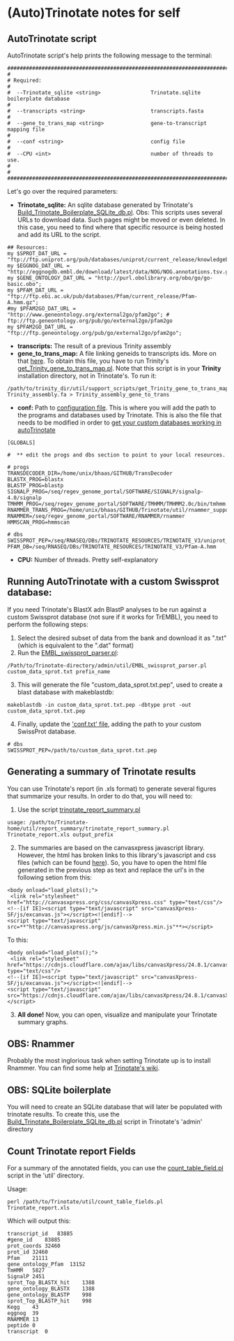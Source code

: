 # (Auto)Trinotate notes for self

## AutoTrinotate script

AutoTrinotate script's help prints the following message to the terminal:

```
##############################################################################
#
# Required:
#
#  --Trinotate_sqlite <string>                Trinotate.sqlite boilerplate database
#
#  --transcripts <string>                     transcripts.fasta
#
#  --gene_to_trans_map <string>               gene-to-transcript mapping file
#
#  --conf <string>                            config file
#
#  --CPU <int>                                number of threads to use.
#
#
##############################################################################
```

Let's go over the required parameters:

* **Trinotate_sqlite:** An sqlite database generated by Trinotate's [Build_Trinotate_Boilerplate_SQLite_db.pl](https://github.com/Trinotate/Trinotate/blob/master/admin/Build_Trinotate_Boilerplate_SQLite_db.pl). Obs: This scripts uses several URLs to download data. Such pages might be moved or even deleted. In this case, you need to find where that specific resource is being hosted and add its URL to the script.

```
## Resources:
my $SPROT_DAT_URL = "ftp://ftp.uniprot.org/pub/databases/uniprot/current_release/knowledgebase/complete/uniprot_sprot.dat.gz";
my $EGGNOG_DAT_URL = "http://eggnogdb.embl.de/download/latest/data/NOG/NOG.annotations.tsv.gz";
my $GENE_ONTOLOGY_DAT_URL = "http://purl.obolibrary.org/obo/go/go-basic.obo";
my $PFAM_DAT_URL = "ftp://ftp.ebi.ac.uk/pub/databases/Pfam/current_release/Pfam-A.hmm.gz";
#my $PFAM2GO_DAT_URL = "http://www.geneontology.org/external2go/pfam2go"; # ftp://ftp.geneontology.org/pub/go/external2go/pfam2go
my $PFAM2GO_DAT_URL = "ftp://ftp.geneontology.org/pub/go/external2go/pfam2go";
```


* **transcripts:** The result of a previous Trinity assembly
* **gene_to_trans_map:** A file linking geneids to transcripts ids. More on that [here](https://github.com/trinityrnaseq/trinityrnaseq/wiki/Output-of-Trinity-Assembly). To obtain this file, you have to run Trinity's [get_Trinity_gene_to_trans_map.pl](https://github.com/trinityrnaseq/trinityrnaseq/blob/master/util/support_scripts/get_Trinity_gene_to_trans_map.pl). Note that this script is in your **Trinity** installation directory, not in Trinotate's. To run it:

```
/path/to/trinity_dir/util/support_scripts/get_Trinity_gene_to_trans_map.pl Trinity_assembly.fa > Trinity_assembly_gene_to_trans
```


* **conf:** Path to [configuration file](https://github.com/Trinotate/Trinotate/blob/master/auto/conf.txt). This is where you will add the path to the programs and databases used by Trinotate. This is also the file that needs to be modified in order to [get your custom databases working in autoTrinotate](#running-autotrinotate-with-a-custom-swissprot-database)

```
[GLOBALS]

#  ** edit the progs and dbs section to point to your local resources.

# progs
TRANSDECODER_DIR=/home/unix/bhaas/GITHUB/TransDecoder
BLASTX_PROG=blastx
BLASTP_PROG=blastp
SIGNALP_PROG=/seq/regev_genome_portal/SOFTWARE/SIGNALP/signalp-4.0/signalp
TMHMM_PROG=/seq/regev_genome_portal/SOFTWARE/TMHMM/TMHMM2.0c/bin/tmhmm
RNAMMER_TRANS_PROG=/home/unix/bhaas/GITHUB/Trinotate/util/rnammer_support/RnammerTranscriptome.pl
RNAMMER=/seq/regev_genome_portal/SOFTWARE/RNAMMER/rnammer
HMMSCAN_PROG=hmmscan

# dbs
SWISSPROT_PEP=/seq/RNASEQ/DBs/TRINOTATE_RESOURCES/TRINOTATE_V3/uniprot_sprot.pep
PFAM_DB=/seq/RNASEQ/DBs/TRINOTATE_RESOURCES/TRINOTATE_V3/Pfam-A.hmm
```

* **CPU:** Number of threads. Pretty self-explanatory

## Running AutoTrinotate with a custom Swissprot database:

If you need Trinotate's BlastX adn BlastP analyses to be run against a custom Swissprot database (not sure if it works for TrEMBL), you need to perform the following steps:

1. Select the desired subset of data from the bank and download it as ".txt" (which is equivalent to the ".dat" format)
2. Run the [EMBL_swissprot_parser.pl](https://github.com/Trinotate/Trinotate/blob/master/admin/util/EMBL_swissprot_parser.pl):

```
/Path/to/Trinotate-directory/admin/util/EMBL_swissprot_parser.pl custom_data_sprot.txt prefix_name
```

3. This will generate the file "custom_data_sprot.txt.pep", used to create a blast database with makeblastdb:

```
makeblastdb -in custom_data_sprot.txt.pep -dbtype prot -out custom_data_sprot.txt.pep
```

4. Finally, update the ['conf.txt' file](https://github.com/Trinotate/Trinotate/blob/master/auto/conf.txt), adding the path to your custom SwissProt database.

```
# dbs
SWISSPROT_PEP=/path/to/custom_data_sprot.txt.pep
```

## Generating a summary of Trinotate results

You can use Trinotate's report (in .xls format) to generate several figures that summarize your results. In order to do that, you will need to: 

1. Use the script [trinotate_report_summary.pl](https://github.com/Trinotate/Trinotate/blob/master/util/report_summary/trinotate_report_summary.pl)

```
usage: /path/to/Trinotate-home/util/report_summary/trinotate_report_summary.pl Trinotate_report.xls output_prefix

```

2. The summaries are based on the canvasxpress javascript library. However, the html has broken links to this library's javascript and css files (which can be found [here](https://cdnjs.com/libraries/canvasXpress)). So, you have to open the html file generated in the previous step as text and replace the url's in the following setion from this:

```
<body onload="load_plots();">
 <link rel="stylesheet" href="http://canvasxpress.org/css/canvasXpress.css" type="text/css"/>
<!--[if IE]><script type="text/javascript" src="canvasXpress-SF/js/excanvas.js"></script><![endif]-->
<script type="text/javascript" src=**"http://canvasxpress.org/js/canvasXpress.min.js"**></script>
```

To this:

```
<body onload="load_plots();">
 <link rel="stylesheet" href="https://cdnjs.cloudflare.com/ajax/libs/canvasXpress/24.8.1/canvasXpress.css" type="text/css"/>
<!--[if IE]><script type="text/javascript" src="canvasXpress-SF/js/excanvas.js"></script><![endif]-->
<script type="text/javascript" src="https://cdnjs.cloudflare.com/ajax/libs/canvasXpress/24.8.1/canvasXpress.min.js"></script>
```

3. **All done!** Now, you can open, visualize and manipulate your Trinotate summary graphs.


## OBS: Rnammer

Probably the most inglorious task when setting Trinotate up is to install Rnammer. You can find some help at [Trinotate's wiki](https://github.com/Trinotate/Trinotate.github.io/wiki/Software-installation-and-data-required#rnammer-free-academic-download).

## OBS: SQLite boilerplate

You will need to create an SQLite database that will later be populated with trinotate results. To create this, use the [Build_Trinotate_Boilerplate_SQLite_db.pl](https://github.com/Trinotate/Trinotate/blob/master/admin/Build_Trinotate_Boilerplate_SQLite_db.pl) script in Trinotate's 'admin' directory

## Count Trinotate report Fields

For a summary of the annotated fields, you can use the [count_table_field.pl](https://github.com/Trinotate/Trinotate/blob/master/util/count_table_fields.pl) script in the 'util' directory.

Usage:

```
perl /path/to/Trinotate/util/count_table_fields.pl Trinotate_report.xls
```

Which will output this:

```
transcript_id	83885
#gene_id	83885
prot_coords	32460
prot_id	32460
Pfam	21111
gene_ontology_Pfam	13152
TmHMM	5827
SignalP	2451
sprot_Top_BLASTX_hit	1388
gene_ontology_BLASTX	1388
gene_ontology_BLASTP	998
sprot_Top_BLASTP_hit	998
Kegg	43
eggnog	39
RNAMMER	13
peptide	0
transcript	0
```

